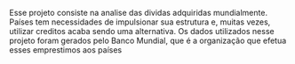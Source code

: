 Esse projeto consiste na analise das dividas adquiridas mundialmente. Países tem necessidades de impulsionar sua estrutura e, muitas vezes, utilizar creditos acaba sendo uma alternativa. Os dados utilizados nesse projeto foram gerados pelo Banco Mundial, que é a organização que efetua esses emprestimos aos países
